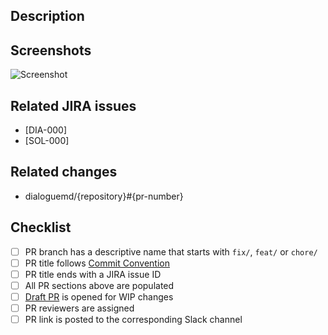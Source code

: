 ## Description
<!-- Short summary of your changes. -->
<!-- Leave notes for code reviewers here, if needed. -->

## Screenshots
<!-- Put screenshots of the changes being introduced. -->
<!-- You can just drag-n-drop the pictures from you computer here: -->
![Screenshot](https://images-na.ssl-images-amazon.com/images/I/81-yKbVND-L.png)

## Related JIRA issues
<!-- Pull requests should be related to open JIRA issues. -->
<!-- Please put all related JIRA issue IDs is square brackets here: -->
- [DIA-000]
- [SOL-000]

## Related changes
<!-- What other PRs does this PR depend on? -->
<!-- Please put references to other PRs here: -->
- dialoguemd/{repository}#{pr-number}

## Checklist

- [ ] PR branch has a descriptive name that starts with `fix/`, `feat/` or `chore/` <!-- `fix/signup-issue`, `feat/email-verification` or `chore/update-ci-script` -->
- [ ] PR title follows [Commit Convention](https://www.notion.so/godialogue/Commit-Convention-84fd9a4c149e48c998d760f1c9176df0) <!-- `feat(lang): add German language` -->
- [ ] PR title ends with a JIRA issue ID  <!-- `fix: signup error [DIA-000]` -->
- [ ] All PR sections above are populated <!-- Remove sections if they do not apply -->
- [ ] [Draft PR](https://github.blog/2019-02-14-introducing-draft-pull-requests) is opened for WIP changes <!-- If required -->
- [ ] PR reviewers are assigned <!-- It's better to add whole teams rather than specific people; i.e.: `@dialoguemd/maestro` or `@dialoguemd/s-team` -->
- [ ] PR link is posted to the corresponding Slack channel <!-- This will quickly draw attention to your PR -->
